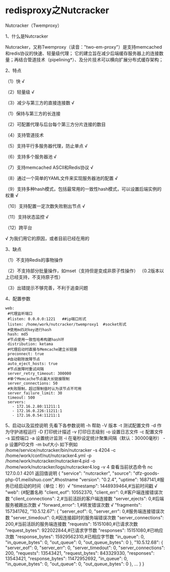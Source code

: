 # redisproxy之Nutcracker
Nutcracker（Twemproxy）

1、什么是Nutcracker

Nutcracker，又称Twemproxy（读音："two-em-proxy"）是支持memcached和redis协议的快速、轻量级代理；
它的建立旨在减少后端缓存服务器上的连接数量；再结合管道技术（pipelining*）、及分片技术可以横向扩展分布式缓存架构；

2、特点

（1）快 √

（2）轻量级 √

（3）减少与第三方的直接连接数 √

（1）保持与第三方的长连接

（2）可配置代理与后台每个第三方分片连接的数目

（4）支持管道技术

（5）支持平行多服务器代理，防止单点 √

（6）支持多个服务器池 √

（7）支持memcached ASCII和Redis协议 √

（8）通过一个简单的YAML文件来实现服务器池的配置 √

（9）支持多种hash模式，包括最常用的一致性hash模式，可以设置后端实例的权重 √

（10）支持配置一定次数失败剔出节点 √

（11）支持状态监控 √

（12）跨平台

√ 为我们用它的原因，或者目前已经在用的


3、缺点

（1）不支持Redis的事物操作

（2）不支持部分批量操作，如mset（支持但是变成非原子性操作） （0.2版本以上已经支持，不支持原子性）

（3）出错提示不够完善，不利于追查问题

4、配置参数  
 ```
web:
  #代理监听端口
  #listen: 0.0.0.0:1221   ##ip端口形式
  listen: /home/work/nutcracker/twemproxy1  #socket形式
  #使用md5对key进行hash
  hash: md5
  #节点使用一致性哈希构建hash环
  distribution: ketama
  #代理启动时直接与Memcache建立长链接
  preconnect: true
  #自动剔除故障节点
  auto_eject_hosts: true
  #节点故障时重试间隔
  server_retry_timeout: 300000
  #单个Memcache节点最大长链接限制
  server_connections: 50
  #失败限制，超过限制值时认为该节点不可用
  server_failure_limit: 30
  timeout: 500
  servers:
    - 172.16.2.80:11211:1
    - 172.16.0.226:11211:1
    - 172.16.0.54:11211:1
```    
5、启动以及监控说明
先看下各参数说明
-h 帮助
-V 版本
-t 测试配置文件
-d 作为守护进程运行
-D 打印统计描述
-v 打印日志级别
-o 设置日志文件
-c 配置文件
-s 监控端口
-a 设置统计监测
-i 在毫秒设定统计聚集间隔（默认：30000毫秒）
-p 设置PID文件
-m buf大小
如下例如
/home/service/nutcracker/bin/nutcracker -s 4204 -c /home/work/conf/nut/nutcracker4.yml -p /home/work/nutcracker/nutcracker4.pid -o /home/work/nutcracker/logs/nutcracker4.log -v 4
查看当前状态命令 
nc 127.0.0.1 4201
返回值说明
{
    "service": "nutcracker",
    "source": "dfz-goods-php-01.meilishuo.com",#hostname
    "version": "0.2.4",
    "uptime": 1687141,#服务已经启动的时间（单位：秒）√
    "timestamp": 1448939464,#当前时间戳 √
    "web": {#配置名称
        "client_eof": 10552370,
        "client_err": 0,#客户端连接错误次数
        "client_connections": 2,#当前活跃的客户端连接数
        "server_ejects": 0,#后端服务被踢出次数 √
        "forward_error": 1,#转发错误次数 √
        "fragments": 157341762,
        "10.5.12.67": {
            "server_eof": 0,
            "server_err": 0,#服务端连接错误次数
            "server_timedout": 0,#因连接超时的服务端错误次数
            "server_connections": 200,#当前活跃的服务端连接数
            "requests": 15151080,#已请求次数
            "request_bytes": 922022844,#已请求字节数
            "responses": 15151080,#已响应次数
            "response_bytes": 15929562310,#已相应字节数
            "in_queue": 0,
            "in_queue_bytes": 0,
            "out_queue": 0,
            "out_queue_bytes": 0
        },
        "10.5.12.68": {
            "server_eof": 0,
            "server_err": 0,
            "server_timedout": 0,
            "server_connections": 200,
            "requests": 13543421,
            "request_bytes": 843329330,
            "responses": 13543421,
            "response_bytes": 11472952692,
            "in_queue": 0,
            "in_queue_bytes": 0,
            "out_queue": 0,
            "out_queue_bytes": 0
        },
        ...
    }
}


